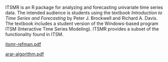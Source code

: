 ITSMR is an R package for analyzing and forecasting univariate time series data.
The intended audience is students using the textbook *Introduction to Time Series and Forecasting* by Peter J. Brockwell and Richard A. Davis.
The textbook includes a student version of the Windows-based program ITSM
(Interactive Time Series Modeling).
ITSMR provides a subset of the functionality found in ITSM.

[itsmr-refman.pdf](https://georgeweigt.github.io/itsmr-refman.pdf)

[arar-algorithm.pdf](https://georgeweigt.github.io/arar-algorithm.pdf)

<!-- ![?](https://cranlogs.r-pkg.org/badges/itsmr) -->
